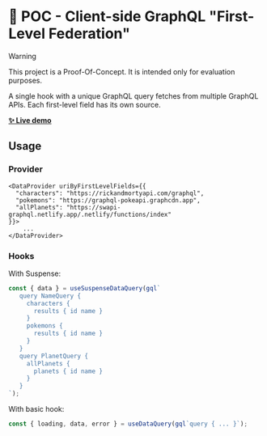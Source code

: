 # 🧪 POC - Client-side GraphQL "First-Level Federation"

> [!WARNING]
> This project is a Proof-Of-Concept. It is intended only for evaluation purposes.

A single hook with a unique GraphQL query fetches from multiple GraphQL APIs. Each first-level field has its own source.

[**✨ Live demo**](https://jaouan.github.io/graphql-client-side-first-level-federation/)

## Usage
### Provider
```tsx
<DataProvider uriByFirstLevelFields={{
  "characters": "https://rickandmortyapi.com/graphql",
  "pokemons": "https://graphql-pokeapi.graphcdn.app",
  "allPlanets": "https://swapi-graphql.netlify.app/.netlify/functions/index"
}}>
    ...
</DataProvider>
```

### Hooks
With Suspense:
```ts
const { data } = useSuspenseDataQuery(gql`
   query NameQuery {
     characters {
       results { id name }
     }
     pokemons {
       results { id name }
     }
   }
   query PlanetQuery {
     allPlanets {
       planets { id name }
     }
   }
`);
```
  
With basic hook:
```ts
const { loading, data, error } = useDataQuery(gql`query { ... }`);
```
